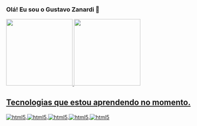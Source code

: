 ### Olá! Eu sou o Gustavo Zanardi 👋

<div>
    <a href="https://github.com/GustavoZanardi15">
    <img height="180cm" src="https://github-readme-stats.vercel.app/api?username=GustavoZanardi15&show_icons=true&theme=darcula&include_all_comits=true&count_private=true"/>
    <img height="180cm" src="https://github-readme-stats.vercel.app/api/top-langs/?username=GustavoZanardi15&layout=compact&langs_count=16&theme=darcula"/>
</div>

## Tecnologias que estou aprendendo no momento.

<div style="display: inline_block">
    <img align="center" alt="html5" src="https://img.shields.io/badge/HTML5-E34F26?style=for-the-badge&logo=html5&logoColor=white"/>
    <img align="center" alt="html5" src="https://img.shields.io/badge/CSS3-1572B6?style=for-the-badge&logo=css3&logoColor=white"/>
    <img align="center" alt="html5" src="https://img.shields.io/badge/JavaScript-F7DF1E?style=for-the-badge&logo=javascript&logoColor=black"/>
    <img align="center" alt="html5" src="https://img.shields.io/badge/Dart-0175C2?style=for-the-badge&logo=dart&logoColor=white"/>
    <img align="center" alt="html5" src="https://img.shields.io/badge/Flutter-02569B?style=for-the-badge&logo=flutter&logoColor=white"/>
</div>

